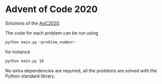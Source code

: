 # Advent of Code 2020

Solutions of the [AoC2020](https://adventofcode.com/2020).

The code for each problem can be run using

```bash
python main.py <problem_number>
```

for instance

```bash
python main.py 10
```

No extra dependencies are required, all the problems are solved with the Python standard library.
